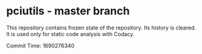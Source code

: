 # pciutils - master branch

This repository contains frozen state of the repository.
Its history is cleared. It is used only for static code
analysis with Codacy.

Commit Time: 1690276340